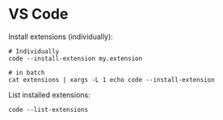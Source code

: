# VS Code

Install extensions (individually):

```
# Individually
code --install-extension my.extension

# in batch
cat extensions | xargs -L 1 echo code --install-extension
```

List installed extensions:

```
code --list-extensions
```

